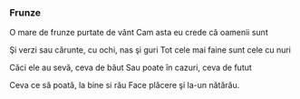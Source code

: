 ### Frunze

O mare de frunze purtate de vânt
Cam asta eu crede că oamenii sunt

Şi verzi sau cărunte, cu ochi, nas şi guri
Tot cele mai faine sunt cele cu nuri

Căci ele au sevă, ceva de băut
Sau poate în cazuri, ceva de futut

Ceva ce să poată, la bine si rău
Face plăcere şi la-un nătărău.
